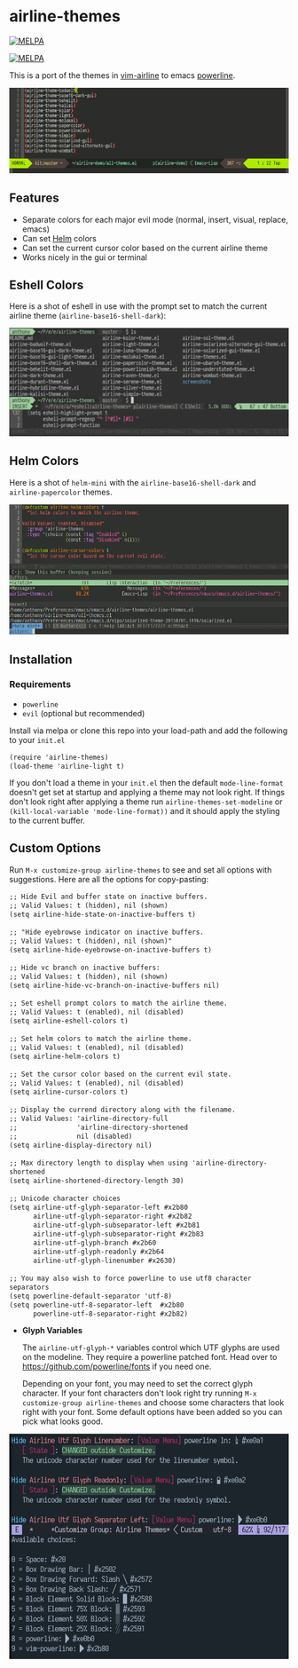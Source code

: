 # airline-themes

[![MELPA](http://melpa-stable.milkbox.net/packages/airline-themes-badge.svg)](http://melpa-stable.milkbox.net/#/airline-themes)

[![MELPA](http://melpa.org/packages/airline-themes-badge.svg)](http://melpa.org/#/airline-themes)

This is a port of the themes in [vim-airline](https://github.com/vim-airline/vim-airline) to emacs [powerline](https://github.com/milkypostman/powerline).

[![airline-demo.gif](https://raw.githubusercontent.com/AnthonyDiGirolamo/airline-themes/master/screenshots/airline-demo.gif)](https://raw.githubusercontent.com/AnthonyDiGirolamo/airline-themes/master/screenshots/airline-demo.gif)

## Features

- Separate colors for each major evil mode (normal, insert, visual, replace, emacs)
- Can set [Helm](https://github.com/emacs-helm/helm) colors
- Can set the current cursor color based on the current airline theme
- Works nicely in the gui or terminal

## Eshell Colors

Here is a shot of eshell in use with the prompt set to match the current airline theme (`airline-base16-shell-dark`):

[![airline-eshell-screen1.png](https://raw.githubusercontent.com/AnthonyDiGirolamo/airline-themes/master/screenshots/airline-eshell-screen1.png)](https://raw.githubusercontent.com/AnthonyDiGirolamo/airline-themes/master/screenshots/eshell-screen1.png)

## Helm Colors

Here is a shot of `helm-mini` with the `airline-base16-shell-dark` and
`airline-papercolor` themes.

[![airline-helm-demo.gif](https://raw.githubusercontent.com/AnthonyDiGirolamo/airline-themes/master/screenshots/airline-helm-demo.gif)](https://raw.githubusercontent.com/AnthonyDiGirolamo/airline-themes/master/screenshots/airline-helm-demo.gif)

## Installation

### Requirements

- `powerline`
- `evil` (optional but recommended)

Install via melpa or clone this repo into your load-path and add the following
to your `init.el`

    (require 'airline-themes)
    (load-theme 'airline-light t)

If you don't load a theme in your `init.el` then the default `mode-line-format`
doesn't get set at startup and applying a theme may not look right. If things
don't look right after applying a theme run `airline-themes-set-modeline` or
`(kill-local-variable 'mode-line-format))` and it should apply the styling to
the current buffer.

## Custom Options

Run `M-x customize-group airline-themes` to see and set all options with
suggestions. Here are all the options for copy-pasting:

```
;; Hide Evil and buffer state on inactive buffers.
;; Valid Values: t (hidden), nil (shown)
(setq airline-hide-state-on-inactive-buffers t)

;; "Hide eyebrowse indicator on inactive buffers.
;; Valid Values: t (hidden), nil (shown)"
(setq airline-hide-eyebrowse-on-inactive-buffers t)

;; Hide vc branch on inactive buffers:
;; Valid Values: t (hidden), nil (shown)
(setq airline-hide-vc-branch-on-inactive-buffers nil)

;; Set eshell prompt colors to match the airline theme.
;; Valid Values: t (enabled), nil (disabled)
(setq airline-eshell-colors t)

;; Set helm colors to match the airline theme.
;; Valid Values: t (enabled), nil (disabled)
(setq airline-helm-colors t)

;; Set the cursor color based on the current evil state.
;; Valid Values: t (enabled), nil (disabled)
(setq airline-cursor-colors t)

;; Display the currend directory along with the filename.
;; Valid Values: 'airline-directory-full
;;               'airline-directory-shortened
;;               nil (disabled)
(setq airline-display-directory nil)

;; Max directory length to display when using 'airline-directory-shortened
(setq airline-shortened-directory-length 30)

;; Unicode character choices
(setq airline-utf-glyph-separator-left #x2b80
      airline-utf-glyph-separator-right #x2b82
      airline-utf-glyph-subseparator-left #x2b81
      airline-utf-glyph-subseparator-right #x2b83
      airline-utf-glyph-branch #x2b60
      airline-utf-glyph-readonly #x2b64
      airline-utf-glyph-linenumber #x2630)

;; You may also wish to force powerline to use utf8 character separators
(setq powerline-default-separator 'utf-8)
(setq powerline-utf-8-separator-left  #x2b80
      powerline-utf-8-separator-right #x2b82)
```

- **Glyph Variables**

  The `airline-utf-glyph-*` variables control which UTF glyphs are used on the
  modeline. They require a powerline patched font. Head over to
  https://github.com/powerline/fonts if you need one.

  Depending on your font, you may need to set the correct glyph character. If
  your font characters don't look right try running `M-x customize-group
  airline-themes` and choose some characters that look right with your
  font. Some default options have been added so you can pick what looks good.

[![customize-group.png](/screenshots/customize-group.png)](/screenshots/customize-group.png)
